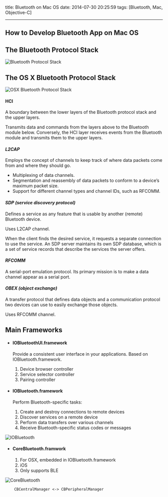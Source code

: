 title: Bluetooth on Mac OS
date: 2014-07-30 20:25:59
tags: [Bluetooth, Mac, Objective-C]

---

## How to Develop Bluetooth App on Mac OS

<!--more-->

## The Bluetooth Protocol Stack

![Bluetooth Protocol Stack](/img/bt_protocol_stack.gif)

## The OS X Bluetooth Protocol Stack

![OSX Bluetooth Protocol Stack](/img/bt_mosx_protocol_stack.gif)

#### HCI

A boundary between the lower layers of the Bluetooth protocol stack and the upper layers.

Transmits data and commands from the layers above to the Bluetooth module below. Conversely, the HCI layer receives events from the Bluetooth module and transmits them to the upper layers.

#### *L2CAP*

Employs the concept of channels to keep track of where data packets come from and where they should go.

- Multiplexing of data channels.
- Segmentation and reassembly of data packets to conform to a device’s maximum packet size.
- Support for different channel types and channel IDs, such as RFCOMM.

#### *SDP (service discovery protocol)*

Defines a service as any feature that is usable by another (remote) Bluetooth device.

Uses L2CAP channel.

When the client finds the desired service, it requests a separate connection to use the service. An SDP server maintains its own SDP database, which is a set of service records that describe the services the server offers.

#### *RFCOMM*

A serial-port emulation protocol. Its primary mission is to make a data channel appear as a serial port.

#### *OBEX (object exchange)*

A transfer protocol that defines data objects and a communication protocol two devices can use to easily exchange those objects.

Uses RFCOMM channel.

## Main Frameworks

- #### IOBluetoothUI.framework

	Provide a consistent user interface in your applications. Based on IOBluetooth.framework.
	1. Device browser controller
	2. Service selector controller
	3. Pairing controller

- #### IOBluetooth.framework

	Perform Bluetooth-specific tasks:
	
	1. Create and destroy connections to remote devices
	2. Discover services on a remote device
	3. Perform data transfers over various channels
	4. Receive Bluetooth-specific status codes or messages
	
![IOBluetooth](/img/bt_classes_in_stack.gif)

- #### CoreBluetooth.framwork

	1. For OSX, embedded in IOBluetooth.framework
	2. iOS
	3. Only supports BLE
	
![CoreBluetooth](/img/bt_corebluetooth.png)

``` objc
	CBCentralManager <-> CBPeripheralManager
```
